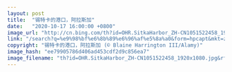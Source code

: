 ```yaml
---
layout: post
title:  "锡特卡的港口，阿拉斯加"
date:   "2020-10-17 16:00:00 +0800"
image_url: "http://cn.bing.com/th?id=OHR.SitkaHarbor_ZH-CN1051522458_1920x1080.jpg&rf=LaDigue_1920x1080.jpg&pid=hp"
link: "/search?q=%e9%98%bf%e6%8b%89%e6%96%af%e5%8a%a0&form=hpcapt&mkt=zh-cn"
copyright: "锡特卡的港口，阿拉斯加 (© Blaine Harrington III/Alamy)"
image_hash: "ee79905786d406ad453cdf2d9c856ea7"
image_filename: "th?id=OHR.SitkaHarbor_ZH-CN1051522458_1920x1080.jpg&rf=LaDigue_1920x1080.jpg&pid=hp"
---
```

